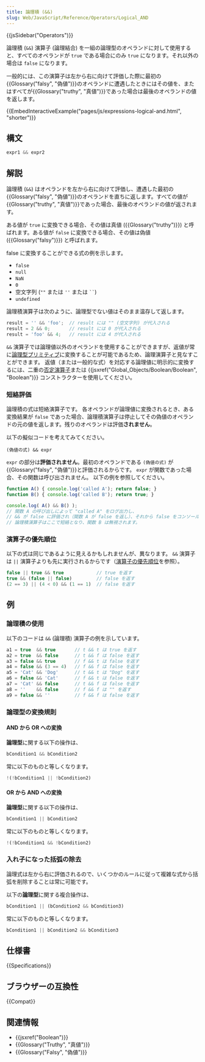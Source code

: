 ```yaml
---
title: 論理積 (&&)
slug: Web/JavaScript/Reference/Operators/Logical_AND
---
```

{{jsSidebar("Operators")}}

論理積 (`&&`) 演算子 (論理結合) を一組の論理型のオペランドに対して使用すると、すべてのオペランドが `true` である場合にのみ `true` になります。それ以外の場合は `false` になります。

一般的には、この演算子は左から右に向けて評価した際に最初の{{Glossary("falsy", "偽値")}}のオペランドに遭遇したときにはその値を、またはすべてが{{Glossary("truthy", "真値")}}であった場合は最後のオペランドの値を返します。

{{EmbedInteractiveExample("pages/js/expressions-logical-and.html", "shorter")}}

## 構文

```js
expr1 && expr2
```

## 解説

論理積 (`&&`) はオペランドを左から右に向けて評価し、遭遇した最初の{{Glossary("falsy", "偽値")}}のオペランドを直ちに返します。すべての値が{{Glossary("truthy", "真値")}}であった場合、最後のオペランドの値が返されます。

ある値が `true` に変換できる場合、その値は真値 ({{Glossary("truthy")}}) と呼ばれます。ある値が `false` に変換できる場合、その値は偽値 ({{Glossary("falsy")}}) と呼ばれます。

false に変換することができる式の例を示します。

- `false`
- `null`
- `NaN`
- `0`
- 空文字列 (`""` または `''` または ` `` `)
- `undefined`

論理積演算子は次のように、論理型でない値はそのまま温存して返します。

```js
result = '' && 'foo';  // result には "" (空文字列) が代入される
result = 2 && 0;       // result には 0 が代入される
result = 'foo' && 4;   // result には 4 が代入される
```

`&&` 演算子では論理値以外のオペランドを使用することができますが、返値が常に[論理型プリミティブ](/ja/docs/Web/JavaScript/Data_structures#論理型_boolean)に変換することが可能であるため、論理演算子と見なすことができます。
返値（または一般的な式）を対応する論理値に明示的に変換するには、二重の[否定演算子](/ja/docs/Web/JavaScript/Reference/Operators/Logical_NOT)または {{jsxref("Global_Objects/Boolean/Boolean", "Boolean")}} コンストラクターを使用してください。

### 短絡評価

論理積の式は短絡演算子です。
各オペランドが論理値に変換されるとき、ある変換結果が `false` であった場合、論理積演算子は停止してその偽値のオペランドの元の値を返します。残りのオペランドは評価**されません**。

以下の擬似コードを考えてみてください。

```
(偽値の式) && expr
```

`expr` の部分は**評価されません**。最初のオペランドである `(偽値の式)` が{{Glossary("falsy", "偽値")}}と評価されるからです。
`expr` が関数であった場合、その関数は呼び出されません。
以下の例を参照してください。

```js
function A() { console.log('called A'); return false; }
function B() { console.log('called B'); return true; }

console.log( A() && B() );
// 関数 A の呼び出しによって "called A" をログ出力し、
// && が false に評価され（関数 A が false を返し）、それから false をコンソールに出力します。
// 論理積演算子はここで短絡となり、関数 B は無視されます。
```

### 演算子の優先順位

以下の式は同じであるように見えるかもしれませんが、異なります。 `&&` 演算子は `||` 演算子よりも先に実行されるからです（[演算子の優先順位](/ja/docs/Web/JavaScript/Reference/Operators/Operator_Precedence)を参照）。

```js
false || true && true            // true を返す
true && (false || false)         // false を返す
(2 == 3) || (4 < 0) && (1 == 1)  // false を返す
```

## 例

### 論理積の使用

以下のコードは `&&` (論理積) 演算子の例を示しています。

```js
a1 = true  && true       // t && t は true を返す
a2 = true  && false      // t && f は false を返す
a3 = false && true       // f && t は false を返す
a4 = false && (3 == 4)   // f && f は false を返す
a5 = 'Cat' && 'Dog'      // t && t は "Dog" を返す
a6 = false && 'Cat'      // f && t は false を返す
a7 = 'Cat' && false      // t && f は false を返す
a8 = ''    && false      // f && f は "" を返す
a9 = false && ''         // f && f は false を返す
```

### 論理型の変換規則

#### AND から OR への変換

**論理型**に関する以下の操作は、

```js
bCondition1 && bCondition2
```

常に以下のものと等しくなります。

```js
!(!bCondition1 || !bCondition2)
```

#### OR から AND への変換

**論理型**に関する以下の操作は、

```js
bCondition1 || bCondition2
```

常に以下のものと等しくなります。

```js
!(!bCondition1 && !bCondition2)
```

### 入れ子になった括弧の除去

論理式は左から右に評価されるので、いくつかのルールに従って複雑な式から括弧を削除することは常に可能です。

以下の**論理型**に関する複合操作は、

```js
bCondition1 || (bCondition2 && bCondition3)
```

常に以下のものと等しくなります。

```js
bCondition1 || bCondition2 && bCondition3
```

## 仕様書

{{Specifications}}

## ブラウザーの互換性

{{Compat}}

## 関連情報

- {{jsxref("Boolean")}}
- {{Glossary("Truthy", "真値")}}
- {{Glossary("Falsy", "偽値")}}
